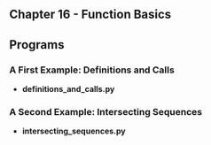 ## Chapter 16 - Function Basics

## Programs

### A First Example: Definitions and Calls
* **definitions_and_calls.py**

### A Second Example: Intersecting Sequences
* **intersecting_sequences.py** 
